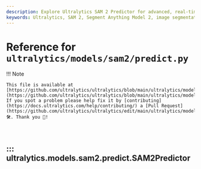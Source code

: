 ```yaml
---
description: Explore Ultralytics SAM 2 Predictor for advanced, real-time image segmentation using the Segment Anything Model 2 (SAM 2). Complete implementation details and auxiliary utilities.
keywords: Ultralytics, SAM 2, Segment Anything Model 2, image segmentation, real-time, prediction, AI, machine learning, Python, torch, inference
---
```


# Reference for `ultralytics/models/sam2/predict.py`

!!! Note

    This file is available at [https://github.com/ultralytics/ultralytics/blob/main/ultralytics/models/sam2/predict.py](https://github.com/ultralytics/ultralytics/blob/main/ultralytics/models/sam2/predict.py). If you spot a problem please help fix it by [contributing](https://docs.ultralytics.com/help/contributing/) a [Pull Request](https://github.com/ultralytics/ultralytics/edit/main/ultralytics/models/sam2/predict.py) 🛠️. Thank you 🙏!

<br>

## ::: ultralytics.models.sam2.predict.SAM2Predictor

<br><br>
